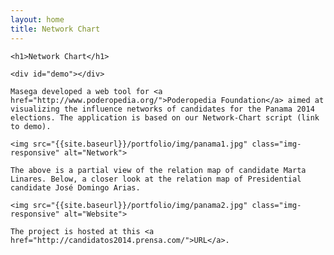 ```yaml
---
layout: home
title: Network Chart
---
```


<!-- <link href="https://rawgithub.com/poderopedia/panama-network/master/css/index.css" rel="stylesheet"> -->
<script src="https://rawgithub.com/poderopedia/panama-network/master/js/lib/d3.min.js"></script>
<script src="https://rawgithub.com/poderopedia/panama-network/master/src/pty.js"></script>
<link href="https://rawgithub.com/poderopedia/panama-network/master/css/font-awesome.min.css" rel="stylesheet">

<div class="container">

    <h1>Network Chart</h1>

    <div id="demo"></div>

    Masega developed a web tool for <a href="http://www.poderopedia.org/">Poderopedia Foundation</a> aimed at visualizing the influence networks of candidates for the Panama 2014 elections. The application is based on our Network-Chart script (link to demo).

    <img src="{{site.baseurl}}/portfolio/img/panama1.jpg" class="img-responsive" alt="Network">

    The above is a partial view of the relation map of candidate Marta Linares. Below, a closer look at the relation map of Presidential candidate José Domingo Arias.

    <img src="{{site.baseurl}}/portfolio/img/panama2.jpg" class="img-responsive" alt="Website">

    The project is hosted at this <a href="http://candidatos2014.prensa.com/">URL</a>.

</div>

<script>
d3.json('{{site.baseurl}}/portfolio/data/network-data.json', function(error, data) {

    if (error) {
        console.log(error);
        return error;
    }

    var width = parseInt(d3.select('#demo').style('width'), 10),
        height = 400;

    var legend = [
        {name: 'Persona',     type: 'persona'},
        {name: 'Candidato',   type: 'candidato'},
        {name: 'Institución', type: 'institucion'}
    ];

    var chart01 = pty.chart.network()
        .width(width)
        .height(height)
        .nodeRadius(15)
        .nodeLabel(function(d) { return d.name; })
        .nodeClass(function(d) { return d.type; })
        .nodeBaseURL(function(d) { return 'https://rawgithub.com/poderopedia/panama-network/master/data/' + d.id + '.json'; })
        .nodeURL(function(d) { return 'https://rawgithub.com/poderopedia/panama-network/master/pages/' + d.id; })
        .legendItems(legend);

    d3.select('div#demo').data([data]).call(chart01);
});
</script>

<script>
// d3.json('https://rawgithub.com/poderopedia/panama-network/master/data/A.json', function(error, data) {

//     if (error) { return error; }

//     var width = parseInt(d3.select('#huge-demo').style('width'), 10),
//         height = 400;

//     var chart01 = pty.chart.network()
//         .width(width)
//         .height(height)
//         .nodeRadius(15)
//         .nodeClass(function(d) { return d.type; })
//         .nodeBaseURL(function(d) { return 'https://rawgithub.com/poderopedia/panama-network/master/data/' + d.id + '.json'; });


//     d3.select('div#huge-demo').data([data]).call(chart01);
// });
</script>